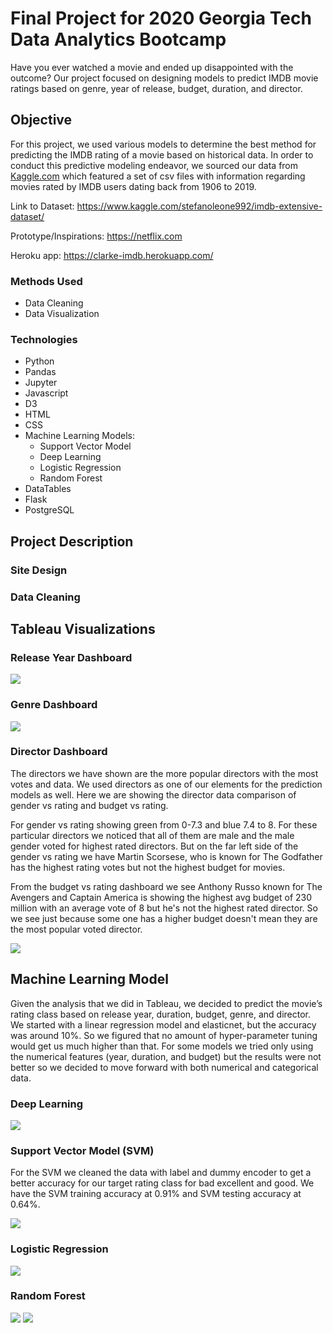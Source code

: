 # Final Project for 2020 Georgia Tech Data Analytics Bootcamp

Have you ever watched a movie and ended up disappointed with the outcome? Our project focused on designing models to predict IMDB movie ratings based on genre, year of release, budget, duration, and director.

## Objective

For this project, we used various models to determine the best method for predicting the IMDB rating of a movie based on historical data. In order to conduct this predictive modeling endeavor, we sourced our data from [Kaggle.com](https://www.kaggle.com/stefanoleone992/imdb-extensive-dataset/) which featured a set of csv files with information regarding movies rated by IMDB users dating back from 1906 to 2019.

Link to Dataset: https://www.kaggle.com/stefanoleone992/imdb-extensive-dataset/

Prototype/Inspirations: https://netflix.com

Heroku app: https://clarke-imdb.herokuapp.com/

### Methods Used
* Data Cleaning
* Data Visualization

### Technologies
* Python
* Pandas
* Jupyter
* Javascript
* D3
* HTML
* CSS
* Machine Learning Models: 
  - Support Vector Model
  - Deep Learning
  - Logistic Regression 
  - Random Forest
* DataTables
* Flask
* PostgreSQL

## Project Description
### Site Design

### Data Cleaning

## Tableau Visualizations
### Release Year Dashboard

![](static/Images/release_year.png)
### Genre Dashboard

![](static/Images/genre_dashboard.png)
### Director Dashboard

The directors we have shown are the more popular directors with the most votes and data. We used directors as one of our elements for the prediction models as well. Here we are showing the director data comparison of gender vs rating and budget vs rating.

For gender vs rating showing green from 0-7.3 and blue 7.4 to 8. For these particular directors we noticed that all of them are male and the male gender voted for highest rated directors. But on the far left side of the gender vs rating we have Martin Scorsese, who is known for The Godfather has the highest rating votes but not the highest budget for movies.

From the budget vs rating dashboard we see Anthony Russo known for The Avengers and Captain America is showing the highest avg budget of 230 million with an average vote of 8 but he's not the highest rated director. So we see just because some one has a higher budget doesn't mean they are the most popular voted director.

![](static/Images/directors_dashboard.png)
## Machine Learning Model

Given the analysis that we did in Tableau, we decided to predict the movie’s rating class based on release year, duration, budget, genre, and director. We started with a linear regression model and elasticnet, but the accuracy was around 10%. So we figured that no amount of hyper-parameter tuning would get us much higher than that. For some models we tried only using the numerical features (year, duration, and budget) but the results were not better so we decided to move forward with both numerical and categorical data.

### Deep Learning

![](static/Images/dl-final.png)

### Support Vector Model (SVM)

For the SVM we cleaned the data with label and dummy encoder to get a better accuracy for our target rating class for bad excellent and good. We have the SVM training accuracy at 0.91% and SVM testing accuracy at 0.64%. 

![](static/Images/svm-final.png)

### Logistic Regression

![](static/Images/lr-final.png)

### Random Forest

![](static/Images/rf-final.png)
![](static/Images/random_forest.png)

